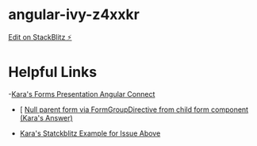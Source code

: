 # angular-ivy-z4xxkr

[Edit on StackBlitz ⚡️](https://stackblitz.com/edit/angular-ivy-z4xxkr)

# Helpful Links

-[Kara's Forms Presentation Angular Connect](https://www.youtube.com/watch?v=CD_t3m2WMM8)

- [
  [Null parent form via FormGroupDirective from child form component (Kara's Answer)](https://github.com/angular/angular/issues/23914)

- [Kara's Statckblitz Example for Issue Above](https://stackblitz.com/edit/angular-2b3zcz?file=src%2Fapp%2Fapp.component.ts)
